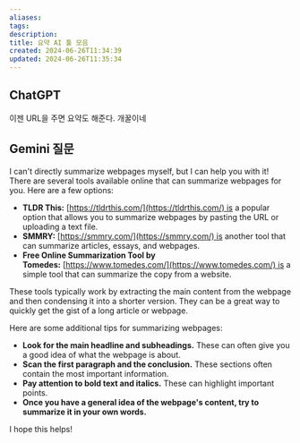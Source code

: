 ```yaml
---
aliases: 
tags: 
description:
title: 요약 AI 툴 모음
created: 2024-06-26T11:34:39
updated: 2024-06-26T11:35:34
---
```


## ChatGPT

이젠 URL을 주면 요약도 해준다. 개꿀이네

## Gemini 질문

I can't directly summarize webpages myself, but I can help you with it! There are several tools available online that can summarize webpages for you. Here are a few options:

- **TLDR This:** [https://tldrthis.com/](https://tldrthis.com/) is a popular option that allows you to summarize webpages by pasting the URL or uploading a text file.
- **SMMRY:** [https://smmry.com/](https://smmry.com/) is another tool that can summarize articles, essays, and webpages.
- **Free Online Summarization Tool by Tomedes:** [https://www.tomedes.com/](https://www.tomedes.com/) is a simple tool that can summarize the copy from a website.

These tools typically work by extracting the main content from the webpage and then condensing it into a shorter version. They can be a great way to quickly get the gist of a long article or webpage.

Here are some additional tips for summarizing webpages:

- **Look for the main headline and subheadings.** These can often give you a good idea of what the webpage is about.
- **Scan the first paragraph and the conclusion.** These sections often contain the most important information.
- **Pay attention to bold text and italics.** These can highlight important points.
- **Once you have a general idea of the webpage's content, try to summarize it in your own words.**

I hope this helps!
